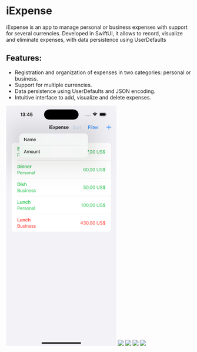 # iExpense
iExpense is an app to manage personal or business expenses with support for several currencies. Developed in SwiftUI, it allows to record, visualize and eliminate expenses, with data persistence using UserDefaults

## Features:
- Registration and organization of expenses in two categories: personal or business.
- Support for multiple currencies.
- Data persistence using UserDefaults and JSON encoding.
- Intuitive interface to add, visualize and delete expenses.

 <img src="iExpense/Assets.xcassets/screen_1.imageset/screen_1.png" width="300" />
 <img src="iExpense/Assets.xcassets/screen_1.imageset/screen_2.png" width="300" />
 <img src="iExpense/Assets.xcassets/screen_1.imageset/screen_3.png" width="300" />
 <img src="iExpense/Assets.xcassets/screen_1.imageset/screen_4.png" width="300" />
 <img src="iExpense/Assets.xcassets/screen_1.imageset/screen_5.png" width="300" />
 


